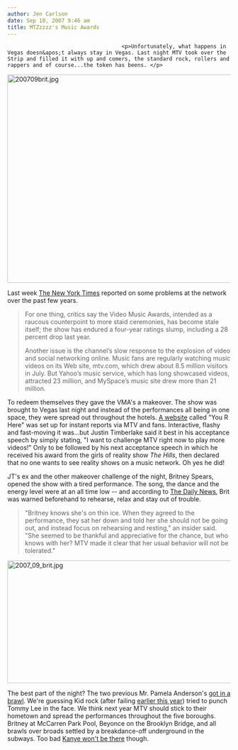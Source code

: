 ```yaml
---
author: Jen Carlson
date: Sep 10, 2007 9:46 am
title: MTZzzzz's Music Awards
---
```


	
										<p>Unfortunately, what happens in Vegas doesn&apos;t always stay in Vegas. Last night MTV took over the Strip and filled it with up and comers, the standard rock, rollers and rappers and of course...the token has beens. </p>

<p><img alt="200709brit.jpg" src="https://web.archive.org/web/20150508175755im_/http://gothamist.com/attachments/arts_jen/200709brit.jpg" width="620" height="469"></p>

<p>Last week <a href="https://web.archive.org/web/20150508175755/http://www.nytimes.com/2007/09/06/arts/television/06mtv.html?ref=todayspaper">The New York Times</a> reported on some problems at the network over the past few years. </p><blockquote>For one thing, critics say the Video Music Awards, intended as a raucous counterpoint to more staid ceremonies, has become stale itself; the show has endured a four-year ratings slump, including a 28 percent drop last year.<p></p>

<p>Another issue is the channel&#x2019;s slow response to the explosion of video and social networking online. Music fans are regularly watching music videos on its Web site, mtv.com, which drew about 8.5 million visitors in July. But Yahoo&#x2019;s music service, which has long showcased videos, attracted 23 million, and MySpace&#x2019;s music site drew more than 21 million.</p></blockquote>To redeem themselves they gave the VMA&apos;s a makeover. The show was brought to Vegas last night and instead of the performances all being in one space, they were spread out throughout the hotels. <a href="https://web.archive.org/web/20150508175755/http://yourhereblog.mtv.com/">A website</a> called &quot;You R Here&quot; was set up for instant reports via MTV and fans. Interactive, flashy and fast-moving it was...but Justin Timberlake said it best in his acceptance speech by simply stating, &quot;I want to challenge MTV right now to play more videos!&quot; Only to be followed by his next acceptance speech in which he received his award from the girls of reality show <em>The Hills</em>, then declared that no one wants to see reality shows on a music network. Oh yes he did!<p></p>

<p>JT&apos;s ex and the other makeover challenge of the night, Britney Spears, opened the show with a tired performance. The song, the dance and the energy level were at an all time low -- and according to <a href="https://web.archive.org/web/20150508175755/http://www.nydailynews.com/gossip/2007/09/09/2007-09-09_mtv_lectures_britney_spears_to_behave_on.html">The Daily News</a>, Brit was warned beforehand to rehearse, relax and stay out of trouble. </p><blockquote>&quot;Britney knows she&apos;s on thin ice. When they agreed to the performance, they sat her down and told her she should not be going out, and instead focus on rehearsing and resting,&quot; an insider said. &quot;She seemed to be thankful and appreciative for the chance, but who knows with her? MTV made it clear that her usual behavior will not be tolerated.&quot;</blockquote><img alt="2007_09_brit.jpg" src="https://web.archive.org/web/20150508175755im_/http://gothamist.com/attachments/arts_jen/2007_09_brit.jpg" width="640" height="276"><p></p>

<p>The best part of the night? The two previous Mr. Pamela Anderson&apos;s <a href="https://web.archive.org/web/20150508175755/http://www.accesshollywood.com/news/ah6739.shtml">got in a brawl</a>. We&apos;re guessing Kid rock (after failing <a href="https://web.archive.org/web/20150508175755/http://www.nypost.com/seven/01032007/gossip/pagesix/jealous_kid_misses_target_pagesix_.htm">earlier this year</a>) tried to punch Tommy Lee in the face. We think next year MTV should stick to their hometown and spread the performances throughout the five boroughs. Britney at McCarren Park Pool, Beyonce on the Brooklyn Bridge, and all brawls over broads settled by a breakdance-off underground in the subways. Too bad <a href="https://web.archive.org/web/20150508175755/http://news.yahoo.com/s/ap/20070910/ap_en_mu/mtv_awards_kanye_west;_ylt=Alc5J66xGFTtS..ocdKF9fVxFb8C">Kanye won&apos;t be there</a> though. </p>					
										
									
				